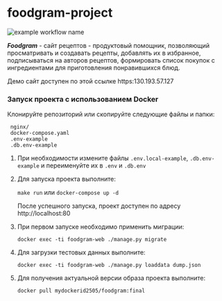 # foodgram-project

![example workflow name](https://github.com/BolshakovAndrey/foodgram-project/workflows/Foodgram-CI/badge.svg)

***Foodgram*** - сайт рецептов - продуктовый помощник, позволяющий просматривать и создавать рецепты,
добавлять их в избранное, подписываться на авторов рецептов, формировать список покупок
с ингредиентами для приготовления понравившихся блюд.

Демо сайт доступен по этой ссылке https:130.193.57.127

### Запуск проекта с использованием Docker

Клонируйте репозиторий или скопируйте следующие файлы и папки:
   ```
    nginx/
    docker-compose.yaml
    .env-example
    .db.env-example
   ```
1. При необходимости измените файлы `.env.local-example`, `.db.env-example`
   и переименуйте их в `.env` и `.db.env`
2. Для запуска проекта выполните:

   `make run` или `docker-compose up -d`

   После успешного запуска, проект доступен по адресу http://localhost:80
3. При первом запуске необходимо применить миграции:

   `docker exec -ti foodgram-web ./manage.py migrate`

4. Для загрузки тестовых данных выполните:

   `docker exec -ti foodgram-web ./manage.py loaddata dump.json`

5. Для получения актуальной версии образа проекта выполните:

   `docker pull mydockerid2505/foodgram:final`
  